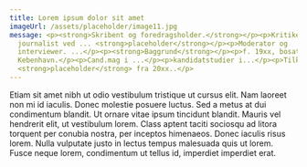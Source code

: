 ```yaml
---
title: Lorem ipsum dolor sit amet
imageUrl: /assets/placeholder/image11.jpg
message: <p><strong>Skribent og foredragsholder.</strong></p><p>Kritiker og
  journalist ved ... <strong>placeholder</strong></p><p>Moderator og
  interviewer. ...</p><p><strong>Baggrund</strong></p><p>f. 19xx, bosat i
  Kebenhavn.</p><p>Cand.mag i ...</p><p>kandidatstudier i...</p><p>Tilknyttet
  <strong>placeholder</strong> fra 20xx..</p>
---
```

<p>Etiam sit amet nibh ut odio vestibulum tristique ut cursus elit. Nam laoreet non mi id iaculis. Donec molestie posuere luctus. Sed a metus at dui condimentum blandit. Ut ornare vitae ipsum tincidunt blandit. Mauris vel hendrerit elit, ut vestibulum lorem. Class aptent taciti sociosqu ad litora torquent per conubia nostra, per inceptos himenaeos. Donec iaculis risus lorem. Nulla vulputate justo in lectus tempus malesuada quis ut lorem. Fusce neque lorem, condimentum ut tellus id, imperdiet imperdiet erat.</p>